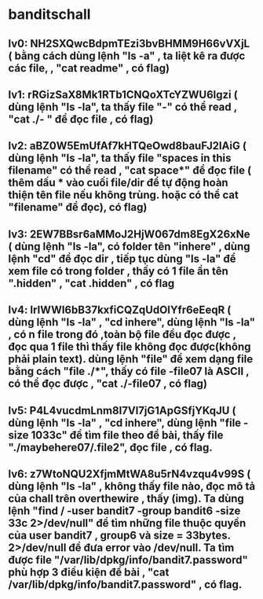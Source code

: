 # banditschall

## lv0: NH2SXQwcBdpmTEzi3bvBHMM9H66vVXjL ( bằng cách dùng lệnh "ls -a" , ta liệt kê ra được các file, , "cat readme" , có flag)

## lv1: rRGizSaX8Mk1RTb1CNQoXTcYZWU6lgzi ( dùng lệnh "ls -la", ta thấy file "-" có thể read , "cat ./- " để đọc file , có flag)

## lv2: aBZ0W5EmUfAf7kHTQeOwd8bauFJ2lAiG ( dùng lệnh "ls -la", ta thấy file "spaces in this filename" có thể read , "cat space\*" để đọc file ( thêm dấu \* vào cuối file/dir để tự động hoàn thiện tên file nếu không trùng. hoặc có thể cat "filename" để đọc), có flag)

## lv3: 2EW7BBsr6aMMoJ2HjW067dm8EgX26xNe ( dùng lệnh "ls -la", có folder tên "inhere" , dùng lệnh "cd" để đọc dir , tiếp tục dùng "ls -la" để xem file có trong folder , thấy có 1 file ẩn tên ".hidden" , "cat .hidden" , có flag

## lv4: lrIWWI6bB37kxfiCQZqUdOIYfr6eEeqR ( dùng lệnh "ls -la" , "cd inhere", dùng lệnh "ls -la" , có n file trong đó ,toàn bộ file đều đọc được , đọc qua 1 file thì thấy file không đọc được(không phải plain text). dùng lệnh "file" để xem dạng file bằng cách "file ./\*", thấy có file -file07 là ASCII , có thể đọc được , "cat ./-file07 , có flag)

## lv5: P4L4vucdmLnm8I7Vl7jG1ApGSfjYKqJU ( dùng lệnh "ls -la" , "cd inhere", dùng lệnh "file -size 1033c" để tìm file theo đề bài, thấy file "./maybehere07/.file2", đọc file , có flag.

## lv6: z7WtoNQU2XfjmMtWA8u5rN4vzqu4v99S ( dùng lệnh "ls -la" , không thấy file nào, đọc mô tả của chall trên overthewire , thấy (img). Ta dùng lệnh "find / -user bandit7 -group bandit6 -size 33c 2&gt;/dev/null" để tìm những file thuộc quyền của user bandit7 , group6 và size = 33bytes. 2&gt;/dev/null để đưa error vào /dev/null. Ta tìm được file "/var/lib/dpkg/info/bandit7.password" phù hợp 3 điều kiện đề bài , "cat /var/lib/dpkg/info/bandit7.password" , có flag.